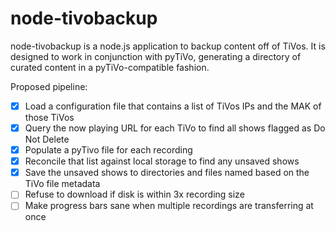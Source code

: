 node-tivobackup
===============

node-tivobackup is a node.js application to backup content off of TiVos.  It is designed to work in conjunction with pyTiVo, generating a directory of curated content in a pyTiVo-compatible fashion.

Proposed pipeline:

- [x] Load a configuration file that contains a list of TiVos IPs and the MAK of those TiVos
- [x] Query the now playing URL for each TiVo to find all shows flagged as Do Not Delete
- [x] Populate a pyTivo file for each recording
- [x] Reconcile that list against local storage to find any unsaved shows
- [x] Save the unsaved shows to directories and files named based on the TiVo file metadata
- [ ] Refuse to download if disk is within 3x recording size
- [ ] Make progress bars sane when multiple recordings are transferring at once
